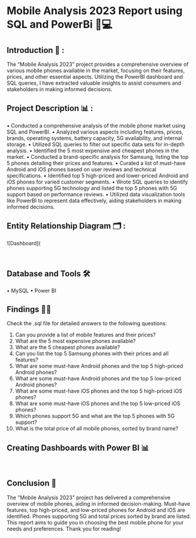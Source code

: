 # Mobile Analysis 2023 Report using SQL and PowerBi 📱💻

## Introduction 🚀 : 
The “Mobile Analysis 2023” project provides a comprehensive overview of various mobile phones available in the market, focusing on their features, prices, and other essential aspects. Utilizing the PowerBI dashboard and SQL queries, I have extracted valuable insights to assist consumers and stakeholders in making informed decisions. <br>

## Project Description 📊 :

•	Conducted a comprehensive analysis of the mobile phone market using SQL and PowerBI.
•	Analyzed various aspects including features, prices, brands, operating systems, battery capacity, 5G availability, and internal storage.
•	Utilized SQL queries to filter out specific data sets for in-depth analysis.
•	Identified the 5 most expensive and cheapest phones in the market.
•	Conducted a brand-specific analysis for Samsung, listing the top 5 phones detailing their prices and features.
•	Curated a list of must-have Android and iOS phones based on user reviews and technical specifications.
•	Identified top 5 high-priced and lower-priced Android and iOS phones for varied customer segments.
•	Wrote SQL queries to identify phones supporting 5G technology and listed the top 5 phones with 5G support based on performance reviews.
•	Utilized data visualization tools like PowerBI to represent data effectively, aiding stakeholders in making informed decisions. <br>

## Entity Relationship Diagram 🗂️ :
![Dashboard](        

<br>

## Database and Tools 🛠️
• MySQL
• Power BI <br>

## Findings 🕵️‍♂️
Check the .sql file for detailed answers to the following questions:

1.	Can you provide a list of mobile features and their prices?
2.	What are the 5 most expensive phones available?
3.	What are the 5 cheapest phones available?
4.	Can you list the top 5 Samsung phones with their prices and all features?
5.	What are some must-have Android phones and the top 5 high-priced Android phones?
6.	What are some must-have Android phones and the top 5 low-priced Android phones?
7.	What are some must-have iOS phones and the top 5 high-priced iOS phones?
8.	What are some must-have iOS phones and the top 5 low-priced iOS phones?
9.	Which phones support 5G and what are the top 5 phones with 5G support?
10.	What is the total price of all mobile phones, sorted by brand name? <br>

## Creating Dashboards with Power BI 📊

<br>

## Conclusion 🎉
The "Mobile Analysis 2023" project has delivered a comprehensive overview of mobile phones, aiding in informed decision-making. Must-have features, top high-priced, and low-priced phones for Android and iOS are identified. Phones supporting 5G and total prices sorted by brand are listed. This report aims to guide you in choosing the best mobile phone for your needs and preferences. Thank you for reading!





